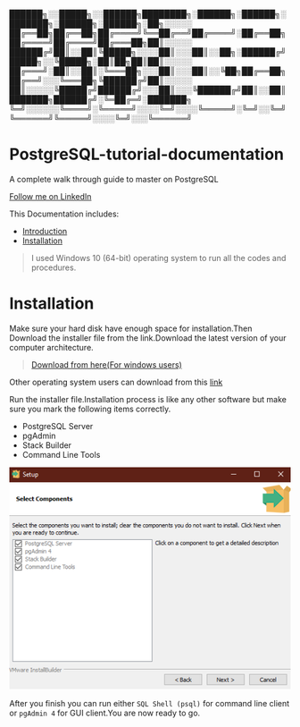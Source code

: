 
██████╗░░█████╗░░██████╗████████╗░██████╗░██████╗░███████╗░██████╗░██████╗░██╗░░░░░
██╔══██╗██╔══██╗██╔════╝╚══██╔══╝██╔════╝░██╔══██╗██╔════╝██╔════╝██╔═══██╗██║░░░░░
██████╔╝██║░░██║╚█████╗░░░░██║░░░██║░░██╗░██████╔╝█████╗░░╚█████╗░██║██╗██║██║░░░░░
██╔═══╝░██║░░██║░╚═══██╗░░░██║░░░██║░░╚██╗██╔══██╗██╔══╝░░░╚═══██╗╚██████╔╝██║░░░░░
██║░░░░░╚█████╔╝██████╔╝░░░██║░░░╚██████╔╝██║░░██║███████╗██████╔╝░╚═██╔═╝░███████╗
╚═╝░░░░░░╚════╝░╚═════╝░░░░╚═╝░░░░╚═════╝░╚═╝░░╚═╝╚══════╝╚═════╝░░░░╚═╝░░░╚══════╝

# PostgreSQL-tutorial-documentation
A complete walk through guide to master on PostgreSQL

[Follow me on LinkedIn](https://www.linkedin.com/in/cinmoys-here/)

This Documentation includes:
- [Introduction](#introduction)
- [Installation](#installation)

> I used Windows 10 (64-bit) operating system to run all the codes and procedures.

# Installation

Make sure your hard disk have enough space for installation.Then Download the installer file from the link.Download the latest version of your computer architecture.
> [Download from here(For windows users)](https://www.enterprisedb.com/downloads/postgres-postgresql-downloads)

Other operating system users can download from this [link](https://www.postgresql.org/download/)

Run the installer file.Installation process is like any other software but make sure you mark the following items correctly.
- PostgreSQL Server
- pgAdmin
- Stack Builder
- Command Line Tools

![alt text](images/insatallation.png)

After you finish you can run either `SQL Shell (psql)` for command line client or `pgAdmin 4` for GUI client.You are now ready to go.

